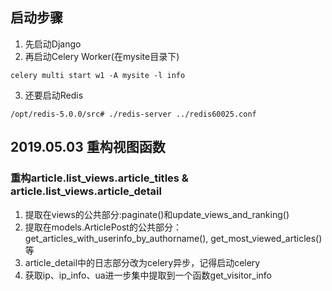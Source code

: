 ## 启动步骤
1. 先启动Django
2. 再启动Celery Worker(在mysite目录下)
```
celery multi start w1 -A mysite -l info
```
3. 还要启动Redis
```
/opt/redis-5.0.0/src# ./redis-server ../redis60025.conf
```
## 2019.05.03 重构视图函数
### 重构article.list_views.article_titles & article.list_views.article_detail
1. 提取在views的公共部分:paginate()和update_views_and_ranking()
2. 提取在models.ArticlePost的公共部分：get_articles_with_userinfo_by_authorname(), get_most_viewed_articles()等
3. article_detail中的日志部分改为celery异步，记得启动celery
4. 获取ip、ip_info、ua进一步集中提取到一个函数get_visitor_info